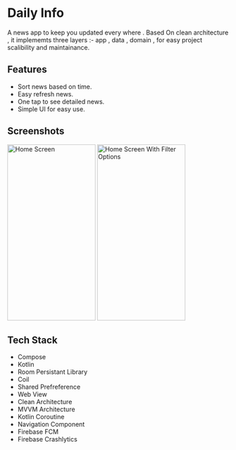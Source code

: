 
# Daily Info

A news app to keep you updated every where . Based On clean architecture , it implememts three layers :- app , data , domain , for easy project scalibility and maintainance.


## Features

- Sort news based on time.
- Easy refresh news.
- One tap to see detailed news.
- Simple UI for easy use.


## Screenshots

<img src="https://github.com/arpitkatiyar1999/Daily-Info/assets/60139160/e9db2426-9d2d-41f7-8990-b9d5aee9d38d.jpg" alt="Home Screen" width="200" height="400"/>
<img src="https://github.com/arpitkatiyar1999/Daily-Info/assets/60139160/21ad08b5-56fa-49cc-bce0-4bd37d0a9ebf.jpg" alt="Home Screen With Filter Options" width="200" height="400"/>

## Tech Stack

- Compose
- Kotlin
- Room Persistant Library
- Coil
- Shared Prefreference
- Web View
- Clean Architecture
- MVVM Architecture
- Kotlin Coroutine
- Navigation Component
- Firebase FCM
- Firebase Crashlytics
